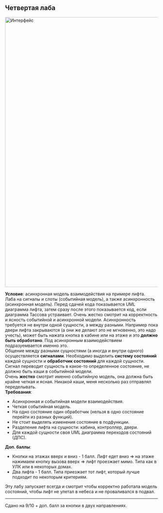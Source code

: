 ## Четвертая лаба

<img width="1278" height="889" alt="Интерфейс" src="https://github.com/user-attachments/assets/9e1b8ffc-36da-4ed5-85c3-e50e334d4fc7" />

**Условие**: асинхронная модель взаимодействия на примере лифта. \
Лаба на сигналы и слоты (событийная модель), а также асинхронность (асинхронная модель). 
Перед сдачей кода показывается UML диаграмма лифта, затем сразу после этого показывается код, если диаграмма Тассова устраивает.
Очень жестко смотрит на корректность и ясность событийной и асинхронной модели. Асинхронность требуется не внутри одной сущности, 
а между разными. Например пока двери лифта закрываются (а они же делают это не мгновенно, это надо учесть), может быть нажата кнопка в кабине или на
этаже и это **должно быть обработано**. Под асинхронным взаимодействием подразуемвается именно это. \
Общение между разными сущностями (а иногда и внутри одного) осуществляется **сигналами**. Необходимо выделить **систему состояний** каждой сущности
и **обработчик состояний** для каждой сущности. Сигнал переводит сущность в какое-то определенное состояние, не должно быть каши в событийной модели. \
Очень **жестко** смотрит именно событийную модель, она должна быть крайне четкая и ясная. Никакой каши, меня несколько раз отправлял переделывать. \
**Требования**:
- Асинхронная и событийная модели взаимодействия.
- Четкая событийная модель.
- На одно состояние один обработчик (нельзя в одно состояние перейти из разных функций).
- Не стоит выделять изменения состояние в подфункции.
- Разделение лифта на сущности: кабина, контроллер, двери.
- Для каждой сущности своя UML диаграмма переходов состояний (ДПС).

**Доп. баллы**:
- Кнопки на этажах вверх и вниз - 1 балл. Лифт едет вниз => на этаже нажимаем кнопку вызова вверх => лифт проезжает мимо. Типа как в УЛК или в некоторых домах.
- Два лифта - 1 балл. Типа приезжает тот лифт, который лучше подходит по некоторым критериям.

Эту лабу запускает всегда и смотрит чтобы корректно работала модель состояний, чтобы лифт не улетал в небеса и не проваливался в подвал.

---

Сдано на 9/10 + доп. балл за кнопки в двух направлениях.
